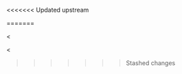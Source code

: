 <<<<<<< Updated upstream
<!--
**Please replace text in each section below**

HTTPS not Available or HTTP by default on Login Page Vulnerability Report

Resources:

- <https://owasp.org/www-project-top-ten/2017/A3_2017-Sensitive_Data_Exposure
 -->



<!-- Provide a step-by-step walkthrough on how to access the vulnerable injection point, and how to exploit the vulnerability.
Adding a dot-pointed walkthrough with relevant screenshots will speed triage time and result in faster rewards!

Example:

1. Browse to the URL <www.inscope.com/login>
1. Attempt to sign into the website using the login button
1. Observe the page running on HTTP as default

1. Run the following command on a machine with cURL installed
```bash
curl -I www.inscope.com/login
```
1. Observe the repsonse showing a 200 OK on the HTTP response


<!-- 
Your submission MUST include evidence of the vulnerability and not be theoretical in nature.

This can include a cURL response from the website showing that HTTP is default or HTTPS is not availible.
 -->
 
 <!--
Demonstrating increased impact results in higher rewards! 

Credentials transmitted over HTTP are transmitted in Plaintext, allowing any attacker to intercept these requests, and obtain the login credentials for that user. 
-->
=======

<!--
Provide a 1-2 sentence description - see http://cveproject.github.io/docs/content/key-details-phrasing.pdf for tips

This format is a good guide:
[VULNTYPE] in [COMPONENT] in [APPLICATION] allows [ATTACKER] to [IMPACT] via [VECTOR] 
-->


<<!--
Provide a step-by-step walkthrough on how to access the vulnerable injection point, and how to exploit the vulnerability.
Adding a dot-pointed walkthrough with relevant screenshots will speed triage time and result in faster rewards!
-->

<
<!--
Your submission MUST include evidence of the vulnerability and not be theoretical in nature.

For a UXSS vulnerability, please include a simple URL or HTML payload that can be executed to easily demonstrate and reproduce the issue. 
-->
 
 
<!--
Attempt to escalate the XSS to perform additional actions (such as an gaining access to any session belonging to web pages currently opened or cached by the browser when the attack is triggered.). If this is possible, provide a full proof-of-concept here.
--> 

>>>>>>> Stashed changes
